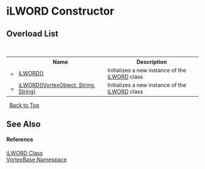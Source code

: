 # iLWORD Constructor 
 


## Overload List
&nbsp;<table><tr><th></th><th>Name</th><th>Description</th></tr><tr><td>![Public method](media/pubmethod.gif "Public method")</td><td><a href="M_VortexBase_iLWORD__ctor.md">iLWORD()</a></td><td>
Initializes a new instance of the <a href="T_VortexBase_iLWORD.md">iLWORD</a> class</td></tr><tr><td>![Public method](media/pubmethod.gif "Public method")</td><td><a href="M_VortexBase_iLWORD__ctor_1.md">iLWORD(IVortexObject, String, String)</a></td><td>
Initializes a new instance of the <a href="T_VortexBase_iLWORD.md">iLWORD</a> class</td></tr></table>&nbsp;
<a href="#ilword-constructor">Back to Top</a>

## See Also


#### Reference
<a href="T_VortexBase_iLWORD.md">iLWORD Class</a><br /><a href="N_VortexBase.md">VortexBase Namespace</a><br />